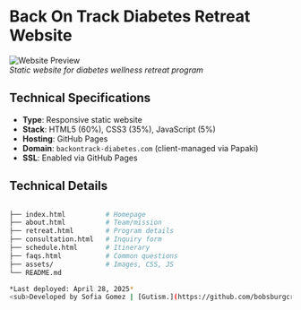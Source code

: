 # Back On Track Diabetes Retreat Website

![Website Preview](images/gallery/PREVIEW.JPG)  
*Static website for diabetes wellness retreat program*

## Technical Specifications
- **Type**: Responsive static website
- **Stack**: HTML5 (60%), CSS3 (35%), JavaScript (5%)
- **Hosting**: GitHub Pages
- **Domain**: `backontrack-diabetes.com` (client-managed via Papaki)
- **SSL**: Enabled via GitHub Pages

## Technical Details
```bash

├── index.html          # Homepage
├── about.html          # Team/mission
├── retreat.html        # Program details
├── consultation.html   # Inquiry form
├── schedule.html       # Itinerary
├── faqs.html           # Common questions
├── assets/             # Images, CSS, JS
└── README.md

*Last deployed: April 28, 2025*  
<sub>Developed by Sofia Gomez | [Gutism.](https://github.com/bobsburgcreatives)</sub>

